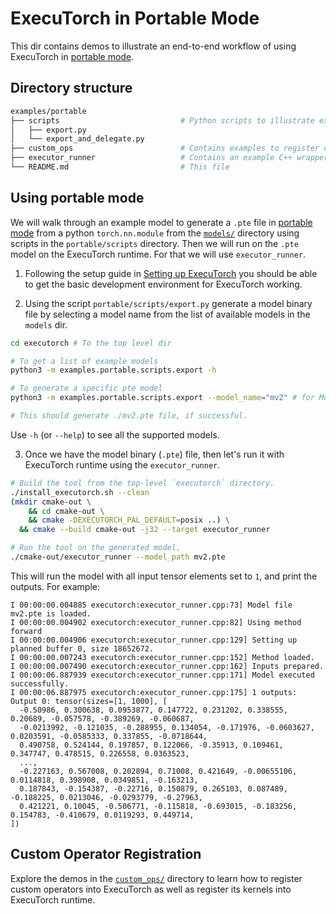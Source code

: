 # ExecuTorch in Portable Mode

This dir contains demos to illustrate an end-to-end workflow of using ExecuTorch in [portable mode](../../docs/source/concepts.md#portable-mode-lean-mode).


## Directory structure
```bash
examples/portable
├── scripts                           # Python scripts to illustrate export workflow
│   ├── export.py
│   └── export_and_delegate.py
├── custom_ops                        # Contains examples to register custom operators into PyTorch as well as register its kernels into ExecuTorch runtime
├── executor_runner                   # Contains an example C++ wrapper around the ExecuTorch runtime
└── README.md                         # This file
```

## Using portable mode

We will walk through an example model to generate a `.pte` file in [portable mode](../../docs/source/concepts.md#portable-mode-lean-mode) from a python `torch.nn.module`
from the [`models/`](../models) directory using scripts in the `portable/scripts` directory. Then we will run on the `.pte` model on the ExecuTorch runtime. For that we will use `executor_runner`.


1. Following the setup guide in [Setting up ExecuTorch](https://pytorch.org/executorch/stable/getting-started-setup)
you should be able to get the basic development environment for ExecuTorch working.

2. Using the script `portable/scripts/export.py` generate a model binary file by selecting a
model name from the list of available models in the `models` dir.


```bash
cd executorch # To the top level dir

# To get a list of example models
python3 -m examples.portable.scripts.export -h

# To generate a specific pte model
python3 -m examples.portable.scripts.export --model_name="mv2" # for MobileNetv2

# This should generate ./mv2.pte file, if successful.
```

Use `-h` (or `--help`) to see all the supported models.

3. Once we have the model binary (`.pte`) file, then let's run it with ExecuTorch runtime using the `executor_runner`.

```bash
# Build the tool from the top-level `executorch` directory.
./install_executorch.sh --clean
(mkdir cmake-out \
    && cd cmake-out \
    && cmake -DEXECUTORCH_PAL_DEFAULT=posix ..) \
  && cmake --build cmake-out -j32 --target executor_runner

# Run the tool on the generated model.
./cmake-out/executor_runner --model_path mv2.pte
```

This will run the model with all input tensor elements set to `1`, and print
the outputs. For example:
```
I 00:00:00.004885 executorch:executor_runner.cpp:73] Model file mv2.pte is loaded.
I 00:00:00.004902 executorch:executor_runner.cpp:82] Using method forward
I 00:00:00.004906 executorch:executor_runner.cpp:129] Setting up planned buffer 0, size 18652672.
I 00:00:00.007243 executorch:executor_runner.cpp:152] Method loaded.
I 00:00:00.007490 executorch:executor_runner.cpp:162] Inputs prepared.
I 00:00:06.887939 executorch:executor_runner.cpp:171] Model executed successfully.
I 00:00:06.887975 executorch:executor_runner.cpp:175] 1 outputs:
Output 0: tensor(sizes=[1, 1000], [
  -0.50986, 0.300638, 0.0953877, 0.147722, 0.231202, 0.338555, 0.20689, -0.057578, -0.389269, -0.060687,
  -0.0213992, -0.121035, -0.288955, 0.134054, -0.171976, -0.0603627, 0.0203591, -0.0585333, 0.337855, -0.0718644,
  0.490758, 0.524144, 0.197857, 0.122066, -0.35913, 0.109461, 0.347747, 0.478515, 0.226558, 0.0363523,
  ...,
  -0.227163, 0.567008, 0.202894, 0.71008, 0.421649, -0.00655106, 0.0114818, 0.398908, 0.0349851, -0.163213,
  0.187843, -0.154387, -0.22716, 0.150879, 0.265103, 0.087489, -0.188225, 0.0213046, -0.0293779, -0.27963,
  0.421221, 0.10045, -0.506771, -0.115818, -0.693015, -0.183256, 0.154783, -0.410679, 0.0119293, 0.449714,
])
```

## Custom Operator Registration

Explore the demos in the [`custom_ops/`](./custom_ops) directory to learn how to register custom operators into ExecuTorch as well as register its kernels into ExecuTorch runtime.
